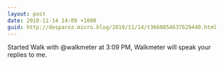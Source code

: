 ```yaml
---
layout: post
date: 2010-11-14 14:09 +1000
guid: http://desparoz.micro.blog/2010/11/14/t3660854637629440.html
---
```

Started Walk with @walkmeter at 3:09 PM, Walkmeter will speak your replies to me.
